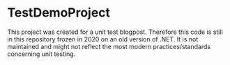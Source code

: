 # TestDemoProject

This project was created for a unit test blogpost. Therefore this code is still in this repository frozen in 2020 on an old version of .NET. It is not maintained and might not reflect the most modern practices/standards concerning unit testing.
